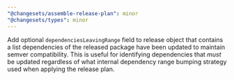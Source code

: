 ```yaml
---
"@changesets/assemble-release-plan": minor
"@changesets/types": minor
---
```


Add optional `dependenciesLeavingRange` field to release object that contains a list dependencies of the released package have been updated to maintain semver compatibility.
This is useful for identifying dependencies that _must_ be updated regardless of what internal dependency range bumping strategy used when applying the release plan.
